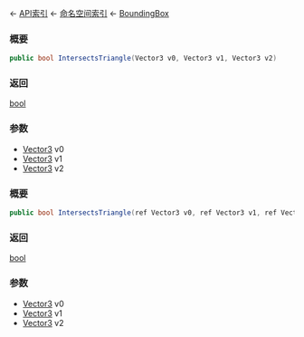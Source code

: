 ← [API索引](Api-Index) ← [命名空间索引](Namespace-Index) ← [BoundingBox](VRageMath.BoundingBox)

### 概要

```csharp
public bool IntersectsTriangle(Vector3 v0, Vector3 v1, Vector3 v2)
```



### 返回

[bool](https://docs.microsoft.com/en-us/dotnet/api/System.Boolean?view=netframework-4.6)



### 参数

* [Vector3](VRageMath.Vector3) v0
* [Vector3](VRageMath.Vector3) v1
* [Vector3](VRageMath.Vector3) v2
### 概要

```csharp
public bool IntersectsTriangle(ref Vector3 v0, ref Vector3 v1, ref Vector3 v2)
```



### 返回

[bool](https://docs.microsoft.com/en-us/dotnet/api/System.Boolean?view=netframework-4.6)



### 参数

* [Vector3](VRageMath.Vector3) v0
* [Vector3](VRageMath.Vector3) v1
* [Vector3](VRageMath.Vector3) v2

